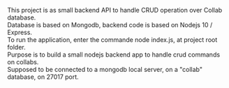 This project is as small backend API to handle CRUD operation over Collab database.  
Database is based on Mongodb, backend code is based on Nodejs  10 / Express.  
To run the application, enter the commande node index.js, at project root folder.  
Purpose is to build a small nodejs backend app to handle crud commands on collabs.  
Supposed to be connected to a mongodb local server, on a "collab" database, on 27017 port.  
